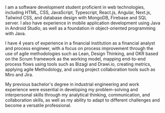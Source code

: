I am a software development student proficient in web technologies, including HTML, CSS, JavaScript, Typescript, React.js, Angular, Next.js, Tailwind CSS, and database design with MongoDB, Firebase and SQL server. I also have experience in mobile application development using Java in Android Studio, as well as a foundation in object-oriented programming with Java.

I have 4 years of experience in a financial institution as a financial analyst and process engineer, with a focus on process improvement through the use of agile methodologies such as Lean, Design Thinking, and OKR based on the Scrum framework as the working model, mapping end-to-end process flows using tools such as Bizagi and Drawi.io, creating metrics, applying agile Methodology, and using project collaboration tools such as Miro and Jira.

My previous bachelor's degree in industrial engineering and work experience were essential in developing my problem-solving and interpersonal skills through my analytical thinking, communication, and collaboration skills, as well as my ability to adapt to different challenges and become a versatile professional.
